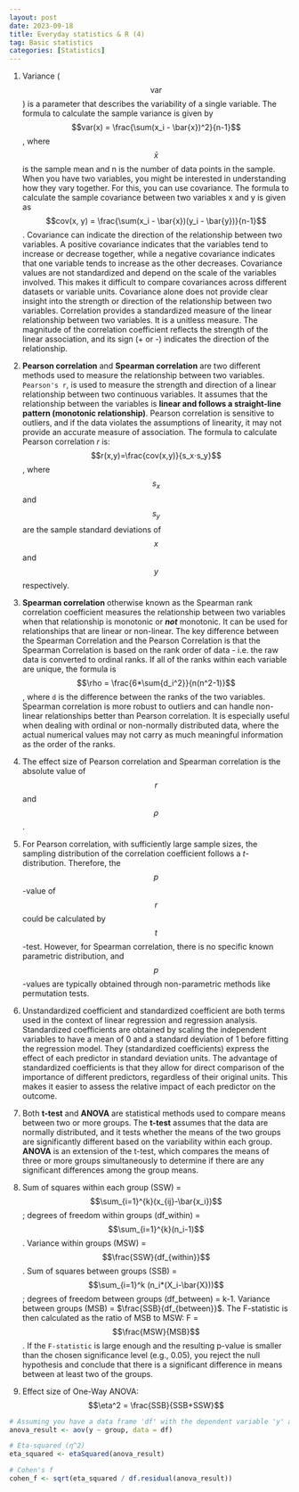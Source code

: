 ```yaml
---
layout: post
date: 2023-09-18
title: Everyday statistics & R (4)
tag: Basic statistics
categories: [Statistics]
---
```


1. Variance ($$\text{var}$$) is a parameter that describes the variability of a single variable. The formula to calculate the sample variance is given by $$var(x) = \frac{\sum(x_i - \bar{x})^2}{n-1}$$, where $$\bar{x}$$ is the sample mean and n is the number of data points in the sample.<!--more--> When you have two variables, you might be interested in understanding how they vary together. For this, you can use covariance. The formula to calculate the sample covariance between two variables x and y is given as $$cov(x, y) = \frac{\sum(x_i - \bar{x})(y_i - \bar{y})}{n-1}$$. Covariance can indicate the direction of the relationship between two variables. A positive covariance indicates that the variables tend to increase or decrease together, while a negative covariance indicates that one variable tends to increase as the other decreases. Covariance values are not standardized and depend on the scale of the variables involved. This makes it difficult to compare covariances across different datasets or variable units. Covariance alone does not provide clear insight into the strength or direction of the relationship between two variables. Correlation provides a standardized measure of the linear relationship between two variables. It is a unitless measure. The magnitude of the correlation coefficient reflects the strength of the linear association, and its sign (+ or -) indicates the direction of the relationship.

2. **Pearson correlation** and **Spearman correlation** are two different methods used to measure the relationship between two variables. `Pearson's r`, is used to measure the strength and direction of a linear relationship between two continuous variables. It assumes that the relationship between the variables is **linear and follows a straight-line pattern (monotonic relationship)**. Pearson correlation is sensitive to outliers, and if the data violates the assumptions of linearity, it may not provide an accurate measure of association. The formula to calculate Pearson correlation $r$ is: $$r(x,y)=\frac{cov(x,y)}{s_x⋅s_y}$$, where $$s_x$$ and $$s_y$$ are the sample standard deviations of $$x$$ and $$y$$ respectively.

3. **Spearman correlation** otherwise known as the Spearman rank correlation coefficient measures the relationship between two variables when that relationship is monotonic or ***not*** monotonic. It can be used for relationships that are linear or non-linear. The key difference between the Spearman Correlation and the Pearson Correlation is that the Spearman Correlation is based on the rank order of data - i.e. the raw data is converted to ordinal ranks. If all of the ranks within each variable are unique, the formula is $$\rho = \frac{6*\sum{d_i^2}}{n(n^2-1)}$$, where `d​` is the difference between the ranks of the two variables. Spearman correlation is more robust to outliers and can handle non-linear relationships better than Pearson correlation. It is especially useful when dealing with ordinal or non-normally distributed data, where the actual numerical values may not carry as much meaningful information as the order of the ranks.

4. The effect size of Pearson correlation and Spearman correlation is the absolute value of $$r$$ and $$\rho$$.

5. For Pearson correlation, with sufficiently large sample sizes, the sampling distribution of the correlation coefficient follows a $t$-distribution. Therefore, the $$p$$-value of $$r$$ could be calculated by $$t$$-test. However, for Spearman correlation, there is no specific known parametric distribution, and $$p$$-values are typically obtained through non-parametric methods like permutation tests.

6. Unstandardized coefficient and standardized coefficient are both terms used in the context of linear regression and regression analysis. Standardized coefficients are obtained by scaling the independent variables to have a mean of 0 and a standard deviation of 1 before fitting the regression model. They (standardized coefficients) express the effect of each predictor in standard deviation units. The advantage of standardized coefficients is that they allow for direct comparison of the importance of different predictors, regardless of their original units. This makes it easier to assess the relative impact of each predictor on the outcome.

7. Both **t-test** and **ANOVA** are statistical methods used to compare means between two or more groups. The **t-test** assumes that the data are normally distributed, and it tests whether the means of the two groups are significantly different based on the variability within each group. **ANOVA** is an extension of the t-test, which compares the means of three or more groups simultaneously to determine if there are any significant differences among the group means.

8. Sum of squares within each group (SSW) = $$\sum_{i=1}^{k}(x_{ij}-\bar{x_i})$$; degrees of freedom within groups (df_within) = $$\sum_{i=1}^{k}(n_i-1)$$. Variance within groups (MSW) = $$\frac{SSW}{df_{within}}$$. Sum of squares between groups (SSB) = $$\sum_{i=1}^k (n_i*(X_i-\bar{X}))$$; degrees of freedom between groups (df_between) = k-1. Variance between groups (MSB) = $\frac{SSB}{df_{between}}$. The F-statistic is then calculated as the ratio of MSB to MSW: F = $$\frac{MSW}{MSB}$$. If the `F-statistic` is large enough and the resulting p-value is smaller than the chosen significance level (e.g., 0.05), you reject the null hypothesis and conclude that there is a significant difference in means between at least two of the groups.

9. Effect size of One-Way ANOVA: $$\eta^2 = \frac{SSB}{SSB+SSW}$$

```R
# Assuming you have a data frame 'df' with the dependent variable 'y' and group variable 'group'
anova_result <- aov(y ~ group, data = df)

# Eta-squared (η^2)
eta_squared <- etaSquared(anova_result)

# Cohen's f
cohen_f <- sqrt(eta_squared / df.residual(anova_result))
```
